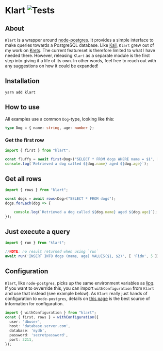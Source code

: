 # Klart ![Tests](https://github.com/olaven/klart/workflows/Tests/badge.svg)

## About    
`Klart` is a wrapper around [node-postgres](https://github.com/brianc/node-postgres). It provides 
a simple interface to make queries towards a PostgreSQL database. Like [Kall](https://github.com/olaven/kall), `Klart` grew out of my work on [Krets](https://krets.app). The current featureset is therefore limited to what I have needed there. However, releasing `Klart` as a separate module is the first step into giving it a life of its own. In other words, feel free to reach out with any suggestions on how it could be expanded!

## Installation 
`yarn add klart`

## How to use
All examples use a common `Dog`-type, looking like this: 
```ts
type Dog = { name: string, age: number }; 
```
### Get the first row
```ts
import { first } from "klart";

const fluffy = await first<Dog>("SELECT * FROM dogs WHERE name = $1", [ "fluffy" ]); 
console.log(`Retrieved a dog called ${dog.name} aged ${dog.age}`); 
```

## Get all rows 
```ts
import { rows } from "klart"; 

const dogs = await rows<Dog>("SELECT * FROM dogs"); 
dogs.forEach(dog => {

    console.log(`Retrieved a dog called ${dog.name} aged ${dog.age}`); 
});
```

## Just execute a query
```ts
import { run } from "klart"; 

//NOTE: no result returned when using `run`
await run('INSERT INTO dogs (name, age) VALUES($1, $2)', [ 'Fido', 5 ]); 
```

## Configuration 
`Klart`, like `node-postgres`, picks up the same environment variables as [lipq](https://www.postgresql.org/docs/9.1/libpq-envars.html). 
If you want to ovverride this, you can import `withConfiguration` from `Klart` and use that instead (see example below). As `Klart` really just hands of configuration to `node-postgres`, details on [this page](https://node-postgres.com/features/connecting) is the best source of information for configuration. 
```ts
import { withConfiguration } from "klart"; 
const { first, rows } = withConfiguration({
  user: 'dbuser',
  host: 'database.server.com',
  database: 'mydb',
  password: 'secretpassword',
  port: 3211,
});
```

